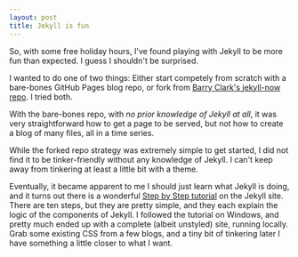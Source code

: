 ```yaml
---
layout: post
title: Jekyll is fun
---
```


So, with some free holiday hours, I've found playing with Jekyll to be more fun than expected. I guess I shouldn't be surprised.

I wanted to do one of two things: Either start competely from scratch with a bare-bones GitHub Pages blog repo, or fork from [Barry Clark's jekyll-now repo](https://github.com/barryclark/jekyll-now). I tried both.

With the bare-bones repo, with *no prior knowledge of Jekyll at all*, it was very straightforward how to get a page to be served, but not how to create a blog of many files, all in a time series.

<!--
With the forked repo, the structure of what Jekyll needs to serve up a blog is present. However, what is required by plug-ins and what is required by the default theme were not completely clear to me (remember, *no prior knowledge of Jekyll at all*). So, trying to change the theme via the GitHub Pages settings panel (which apparently just puts a `theme:` entry into `_config.yml`) doesn't immediately work. Further, if you aren't running Jekyll locally, there is little insight into how things are working when the site is published.
-->

While the forked repo strategy was extremely simple to get started, I did not find it to be tinker-friendly without any knowledge of Jekyll. I can't keep away from tinkering at least a little bit with a theme.

<!--
So, on to reading the [Jekyll themes](https://jekyllrb.com/docs/themes/) documentation. It seems like gem-based themes are what I want, since I want the platform to do as much for me as possible. However, it appears that's what the GitHub Pages settings panel tried to do, with no result in my forked repo.
-->

Eventually, it became apparent to me I should just learn what Jekyll is doing, and it turns out there is a wonderful [Step by Step tutorial](https://jekyllrb.com/docs/step-by-step/01-setup/) on the Jekyll site. There are ten steps, but they are pretty simple, and they each explain the logic of the components of Jekyll. I followed the tutorial on Windows, and pretty much ended up with a complete (albeit unstyled) site, running locally. Grab some existing CSS from a few blogs, and a tiny bit of tinkering later I have something a little closer to what I want.